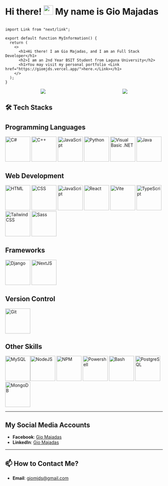 # Hi there! <img src="https://media.giphy.com/media/hvRJCLFzcasrR4ia7z/giphy.gif" width="30px"/> My name is Gio Majadas

```tsx

import Link from "next/link";

export default function MyInformation() {
  return (
    <>
      <h1>Hi there! I am Gio Majadas, and I am an Full Stack Developer</h1>
      <h2>I am an 2nd Year BSIT Student from Laguna University</h2>
      <h1>You may visit my personal portfolio <Link href="https://giomjds.vercel.app/">here.</Link></h1>
    </>
  );
}

```

<div style="display: flex; justify-content: space-around; align-items: center;">
  
<img src="https://spotify-recently-played-readme.vercel.app/api?user=31c2os4dj4fyobfsdhzmntuxyrd4" style="margin-right: 20px" />

<img src="https://github-readme-stats.vercel.app/api?username=GioMjds&theme=dark&show_icons=true&count_private=true" />

</div>

## 🛠️ Tech Stacks

## Programming Languages
<img src="https://gist.githubusercontent.com/GioMjds/450377e9cd36fca8fccba59c216ef0e4/raw/6e97a099958b7febea519f7d236a047921fda8f5/gistfile1.svg" alt="C#" width="80" /> <img src="https://gist.githubusercontent.com/GioMjds/450377e9cd36fca8fccba59c216ef0e4/raw/8f8e7ce3ba166a530625435687a9ee22efd64e7c/c++.svg" alt="C++" width="80" /> <img src="https://gist.githubusercontent.com/GioMjds/450377e9cd36fca8fccba59c216ef0e4/raw/1e68c8d64463f91a0a2fc75b95e42fa6251c486b/javascript.svg" alt="JavaScript" width="80" /> <img src="https://gist.githubusercontent.com/GioMjds/450377e9cd36fca8fccba59c216ef0e4/raw/1e68c8d64463f91a0a2fc75b95e42fa6251c486b/python.svg" alt="Python" width="80" /> <img src="https://gist.githubusercontent.com/GioMjds/450377e9cd36fca8fccba59c216ef0e4/raw/1e68c8d64463f91a0a2fc75b95e42fa6251c486b/visualbasic-original.svg" alt="Visual Basic .NET" width="80" /> <img src="https://gist.githubusercontent.com/GioMjds/61d1d099776ca671899863b213063aea/raw/53a5772fc8fb06bb8dc1aa21c3f16cb238a34bfa/java.svg" alt="Java" width="80" />

## Web Development
<img src="https://gist.githubusercontent.com/GioMjds/61d1d099776ca671899863b213063aea/raw/09b3afb91cc2ea2aff0ef993f3ce2aa8bf6cb905/html.svg" alt="HTML" width="80" /> <img src="https://raw.githubusercontent.com/gist/GioMjds/61d1d099776ca671899863b213063aea/raw/09b3afb91cc2ea2aff0ef993f3ce2aa8bf6cb905/css.svg" alt="CSS" width="80" /> <img src="https://gist.githubusercontent.com/GioMjds/450377e9cd36fca8fccba59c216ef0e4/raw/1e68c8d64463f91a0a2fc75b95e42fa6251c486b/javascript.svg" alt="JavaScript" width="80" /> <img src="https://raw.githubusercontent.com/gist/GioMjds/61d1d099776ca671899863b213063aea/raw/09b3afb91cc2ea2aff0ef993f3ce2aa8bf6cb905/react.svg" alt="React" width="80" /> <img src="https://raw.githubusercontent.com/gist/GioMjds/61d1d099776ca671899863b213063aea/raw/09b3afb91cc2ea2aff0ef993f3ce2aa8bf6cb905/vite-original.svg" alt="Vite" width="80" /> <img src="https://raw.githubusercontent.com/gist/GioMjds/61d1d099776ca671899863b213063aea/raw/09b3afb91cc2ea2aff0ef993f3ce2aa8bf6cb905/typescript.svg" alt="TypeScript" width="80" /> <img src="https://raw.githubusercontent.com/gist/GioMjds/61d1d099776ca671899863b213063aea/raw/09b3afb91cc2ea2aff0ef993f3ce2aa8bf6cb905/tailwindcss-original.svg" alt="Tailwind CSS" width="80" /> <img src="https://raw.githubusercontent.com/gist/GioMjds/61d1d099776ca671899863b213063aea/raw/53a5772fc8fb06bb8dc1aa21c3f16cb238a34bfa/sass-original.svg" alt="Sass" width="80" /> 

## Frameworks
<img src="https://raw.githubusercontent.com/gist/GioMjds/61d1d099776ca671899863b213063aea/raw/53a5772fc8fb06bb8dc1aa21c3f16cb238a34bfa/django.svg" alt="Django" width="80" /> <img src="https://gist.githubusercontent.com/GioMjds/3ecd76278b200eb85e9e4aa8f14f4cbe/raw/ea147734f817a19ca30e29d4f662f8fc95da4e41/nextjs-original.svg" alt="NextJS" width="80" /> 

## Version Control
<img src="https://raw.githubusercontent.com/gist/GioMjds/61d1d099776ca671899863b213063aea/raw/53a5772fc8fb06bb8dc1aa21c3f16cb238a34bfa/git.svg" alt="Git" width="80" /> 

## Other Skills
<img src="https://raw.githubusercontent.com/gist/GioMjds/61d1d099776ca671899863b213063aea/raw/53a5772fc8fb06bb8dc1aa21c3f16cb238a34bfa/mysql.svg" alt="MySQL" width="80" /><img src="https://raw.githubusercontent.com/gist/GioMjds/61d1d099776ca671899863b213063aea/raw/53a5772fc8fb06bb8dc1aa21c3f16cb238a34bfa/nodejs.svg" alt="NodeJS" width="80" /> <img src="https://raw.githubusercontent.com/gist/GioMjds/61d1d099776ca671899863b213063aea/raw/53a5772fc8fb06bb8dc1aa21c3f16cb238a34bfa/npm.svg" alt="NPM" width="80" /> <img src="https://gist.githubusercontent.com/GioMjds/61d1d099776ca671899863b213063aea/raw/53a5772fc8fb06bb8dc1aa21c3f16cb238a34bfa/powershell-original.svg" alt="Powershell" width="80" /> <img src="https://gist.githubusercontent.com/GioMjds/61d1d099776ca671899863b213063aea/raw/53a5772fc8fb06bb8dc1aa21c3f16cb238a34bfa/bash.svg" alt="Bash" width="80" /> <img src="https://gist.githubusercontent.com/GioMjds/61d1d099776ca671899863b213063aea/raw/53a5772fc8fb06bb8dc1aa21c3f16cb238a34bfa/postgresql.svg" alt="PostgreSQL" width="80" /> <img src="https://gist.githubusercontent.com/GioMjds/3ecd76278b200eb85e9e4aa8f14f4cbe/raw/ea147734f817a19ca30e29d4f662f8fc95da4e41/mongodb-original.svg" alt="MongoDB" width="80" />

---

## My Social Media Accounts
- **Facebook**: [Gio Majadas](https://www.facebook.com/Mimic.IGN)
- **LinkedIn**: [Gio Majadas](https://www.linkedin.com/in/giomjds/)

---

## 📫 How to Contact Me?
- **Email**: giomjds@gmail.com
